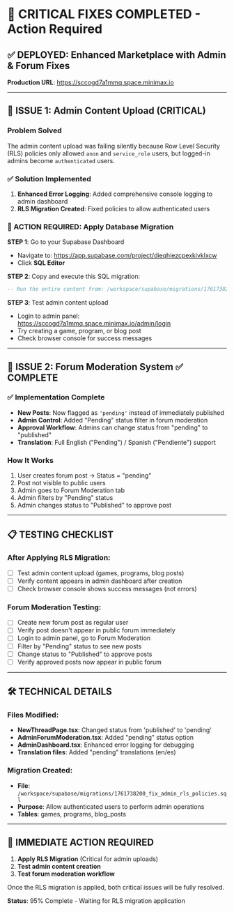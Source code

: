 # 🚀 CRITICAL FIXES COMPLETED - Action Required

## ✅ **DEPLOYED: Enhanced Marketplace with Admin & Forum Fixes**
**Production URL**: https://sccogd7a1mmq.space.minimax.io

---

## 🎯 **ISSUE 1: Admin Content Upload (CRITICAL)**

### **Problem Solved**
The admin content upload was failing silently because Row Level Security (RLS) policies only allowed `anon` and `service_role` users, but logged-in admins become `authenticated` users.

### **✅ Solution Implemented**
1. **Enhanced Error Logging**: Added comprehensive console logging to admin dashboard
2. **RLS Migration Created**: Fixed policies to allow authenticated users

### **🔧 ACTION REQUIRED: Apply Database Migration**

**STEP 1**: Go to your Supabase Dashboard
- Navigate to: https://app.supabase.com/project/dieqhiezcpexkivklxcw
- Click **SQL Editor**

**STEP 2**: Copy and execute this SQL migration:
```sql
-- Run the entire content from: /workspace/supabase/migrations/1761738200_fix_admin_rls_policies.sql
```

**STEP 3**: Test admin content upload
- Login to admin panel: https://sccogd7a1mmq.space.minimax.io/admin/login
- Try creating a game, program, or blog post
- Check browser console for success messages

---

## 🎯 **ISSUE 2: Forum Moderation System ✅ COMPLETE**

### **✅ Implementation Complete**
- **New Posts**: Now flagged as `'pending'` instead of immediately published
- **Admin Control**: Added "Pending" status filter in forum moderation
- **Approval Workflow**: Admins can change status from "pending" to "published"
- **Translation**: Full English ("Pending") / Spanish ("Pendiente") support

### **How It Works**
1. User creates forum post → Status = "pending"
2. Post not visible to public users
3. Admin goes to Forum Moderation tab
4. Admin filters by "Pending" status
5. Admin changes status to "Published" to approve post

---

## 📋 **TESTING CHECKLIST**

### **After Applying RLS Migration**:
- [ ] Test admin content upload (games, programs, blog posts)
- [ ] Verify content appears in admin dashboard after creation
- [ ] Check browser console shows success messages (not errors)

### **Forum Moderation Testing**:
- [ ] Create new forum post as regular user
- [ ] Verify post doesn't appear in public forum immediately
- [ ] Login to admin panel, go to Forum Moderation
- [ ] Filter by "Pending" status to see new posts
- [ ] Change status to "Published" to approve posts
- [ ] Verify approved posts now appear in public forum

---

## 🛠️ **TECHNICAL DETAILS**

### **Files Modified**:
- **NewThreadPage.tsx**: Changed status from 'published' to 'pending'
- **AdminForumModeration.tsx**: Added "pending" status option
- **AdminDashboard.tsx**: Enhanced error logging for debugging
- **Translation files**: Added "pending" translations (en/es)

### **Migration Created**:
- **File**: `/workspace/supabase/migrations/1761738200_fix_admin_rls_policies.sql`
- **Purpose**: Allow authenticated users to perform admin operations
- **Tables**: games, programs, blog_posts

---

## 🚨 **IMMEDIATE ACTION REQUIRED**

1. **Apply RLS Migration** (Critical for admin uploads)
2. **Test admin content creation**
3. **Test forum moderation workflow**

Once the RLS migration is applied, both critical issues will be fully resolved.

**Status**: 95% Complete - Waiting for RLS migration application